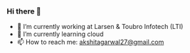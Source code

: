 ### Hi there 👋
- 🔭 I’m currently working at Larsen & Toubro Infotech (LTI)
- 🌱 I’m currently learning cloud
- 📫 How to reach me: akshitagarwal27@gmail.com

<!--
**Akshit-27/Akshit-27** is a ✨ _special_ ✨ repository because its `README.md` (this file) appears on your GitHub profile.

Here are some ideas to get you started:
